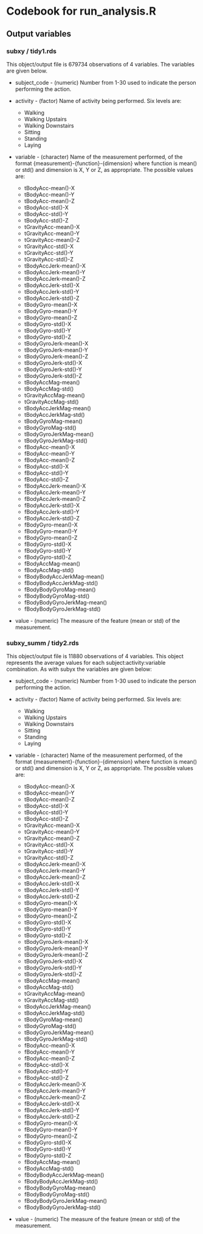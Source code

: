 # Codebook for run_analysis.R

## Output variables

### subxy / tidy1.rds
This object/output file is 679734 observations of 4 variables. The variables are
given below.

* subject_code - (numeric) Number from 1-30 used to indicate the person 
  performing the action.
  
* activity - (factor) Name of activity being performed. Six levels are:
  * Walking
  * Walking Upstairs
  * Walking Downstairs
  * Sitting
  * Standing
  * Laying

* variable - (character) Name of the measurement performed, of the format 
{measurement}-{function}-{dimension} where function is mean() or std() and
dimension is X, Y or Z, as appropriate. The possible values are:
  * tBodyAcc-mean()-X
  * tBodyAcc-mean()-Y
  * tBodyAcc-mean()-Z
  * tBodyAcc-std()-X
  * tBodyAcc-std()-Y
  * tBodyAcc-std()-Z
  * tGravityAcc-mean()-X
  * tGravityAcc-mean()-Y
  * tGravityAcc-mean()-Z
  * tGravityAcc-std()-X
  * tGravityAcc-std()-Y
  * tGravityAcc-std()-Z
  * tBodyAccJerk-mean()-X
  * tBodyAccJerk-mean()-Y      
  * tBodyAccJerk-mean()-Z
  * tBodyAccJerk-std()-X       
  * tBodyAccJerk-std()-Y
  * tBodyAccJerk-std()-Z       
  * tBodyGyro-mean()-X
  * tBodyGyro-mean()-Y         
  * tBodyGyro-mean()-Z
  * tBodyGyro-std()-X          
  * tBodyGyro-std()-Y
  * tBodyGyro-std()-Z          
  * tBodyGyroJerk-mean()-X
  * tBodyGyroJerk-mean()-Y     
  * tBodyGyroJerk-mean()-Z
  * tBodyGyroJerk-std()-X      
  * tBodyGyroJerk-std()-Y
  * tBodyGyroJerk-std()-Z      
  * tBodyAccMag-mean()
  * tBodyAccMag-std()          
  * tGravityAccMag-mean()
  * tGravityAccMag-std()       
  * tBodyAccJerkMag-mean()
  * tBodyAccJerkMag-std()      
  * tBodyGyroMag-mean()
  * tBodyGyroMag-std()         
  * tBodyGyroJerkMag-mean()
  * tBodyGyroJerkMag-std()     
  * fBodyAcc-mean()-X
  * fBodyAcc-mean()-Y          
  * fBodyAcc-mean()-Z
  * fBodyAcc-std()-X           
  * fBodyAcc-std()-Y
  * fBodyAcc-std()-Z           
  * fBodyAccJerk-mean()-X
  * fBodyAccJerk-mean()-Y      
  * fBodyAccJerk-mean()-Z
  * fBodyAccJerk-std()-X       
  * fBodyAccJerk-std()-Y
  * fBodyAccJerk-std()-Z       
  * fBodyGyro-mean()-X
  * fBodyGyro-mean()-Y         
  * fBodyGyro-mean()-Z
  * fBodyGyro-std()-X          
  * fBodyGyro-std()-Y
  * fBodyGyro-std()-Z
  * fBodyAccMag-mean()
  * fBodyAccMag-std()
  * fBodyBodyAccJerkMag-mean()
  * fBodyBodyAccJerkMag-std()
  * fBodyBodyGyroMag-mean()
  * fBodyBodyGyroMag-std()
  * fBodyBodyGyroJerkMag-mean()
  * fBodyBodyGyroJerkMag-std()

* value - (numeric) The measure of the feature (mean or std) of the measurement.


### subxy_summ / tidy2.rds
This object/output file is 11880 observations of 4 variables. This object
represents the average values for each subject:activity:variable combination.
As with subyx the variables are given below:

* subject_code - (numeric) Number from 1-30 used to indicate the person 
  performing the action.
  
* activity - (factor) Name of activity being performed. Six levels are:
  * Walking
  * Walking Upstairs
  * Walking Downstairs
  * Sitting
  * Standing
  * Laying

* variable - (character) Name of the measurement performed, of the format 
{measurement}-{function}-{dimension} where function is mean() or std() and
dimension is X, Y or Z, as appropriate. The possible values are:
  * tBodyAcc-mean()-X
  * tBodyAcc-mean()-Y
  * tBodyAcc-mean()-Z
  * tBodyAcc-std()-X
  * tBodyAcc-std()-Y
  * tBodyAcc-std()-Z
  * tGravityAcc-mean()-X
  * tGravityAcc-mean()-Y
  * tGravityAcc-mean()-Z
  * tGravityAcc-std()-X
  * tGravityAcc-std()-Y
  * tGravityAcc-std()-Z
  * tBodyAccJerk-mean()-X
  * tBodyAccJerk-mean()-Y      
  * tBodyAccJerk-mean()-Z
  * tBodyAccJerk-std()-X       
  * tBodyAccJerk-std()-Y
  * tBodyAccJerk-std()-Z       
  * tBodyGyro-mean()-X
  * tBodyGyro-mean()-Y         
  * tBodyGyro-mean()-Z
  * tBodyGyro-std()-X          
  * tBodyGyro-std()-Y
  * tBodyGyro-std()-Z          
  * tBodyGyroJerk-mean()-X
  * tBodyGyroJerk-mean()-Y     
  * tBodyGyroJerk-mean()-Z
  * tBodyGyroJerk-std()-X      
  * tBodyGyroJerk-std()-Y
  * tBodyGyroJerk-std()-Z      
  * tBodyAccMag-mean()
  * tBodyAccMag-std()          
  * tGravityAccMag-mean()
  * tGravityAccMag-std()       
  * tBodyAccJerkMag-mean()
  * tBodyAccJerkMag-std()      
  * tBodyGyroMag-mean()
  * tBodyGyroMag-std()         
  * tBodyGyroJerkMag-mean()
  * tBodyGyroJerkMag-std()     
  * fBodyAcc-mean()-X
  * fBodyAcc-mean()-Y          
  * fBodyAcc-mean()-Z
  * fBodyAcc-std()-X           
  * fBodyAcc-std()-Y
  * fBodyAcc-std()-Z           
  * fBodyAccJerk-mean()-X
  * fBodyAccJerk-mean()-Y      
  * fBodyAccJerk-mean()-Z
  * fBodyAccJerk-std()-X       
  * fBodyAccJerk-std()-Y
  * fBodyAccJerk-std()-Z       
  * fBodyGyro-mean()-X
  * fBodyGyro-mean()-Y         
  * fBodyGyro-mean()-Z
  * fBodyGyro-std()-X          
  * fBodyGyro-std()-Y
  * fBodyGyro-std()-Z
  * fBodyAccMag-mean()
  * fBodyAccMag-std()
  * fBodyBodyAccJerkMag-mean()
  * fBodyBodyAccJerkMag-std()
  * fBodyBodyGyroMag-mean()
  * fBodyBodyGyroMag-std()
  * fBodyBodyGyroJerkMag-mean()
  * fBodyBodyGyroJerkMag-std()

* value - (numeric) The measure of the feature (mean or std) of the measurement.
